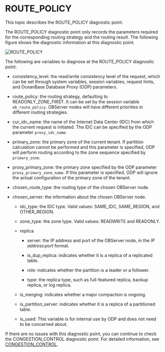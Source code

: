 # ROUTE_POLICY

This topic describes the ROUTE_POLICY diagnostic point.

The ROUTE_POLICY diagnostic point only records the parameters required for the corresponding routing strategy and the routing result. The following figure shows the diagnostic information at this diagnostic point.

![ROUTE_POLICY](https://obbusiness-private.oss-cn-shanghai.aliyuncs.com/doc/img/odp/V4.2.1/en-US/400.routing-diagnosis/500.route-policy-01.png)

The following are variables to diagnose at the ROUTE_POLICY diagnostic point:

* consistency_level: the read/write consistency level of the request, which can be set through system variables, session variables, request hints, and OceanBase Database Proxy (ODP) parameters.

* route_policy: the routing strategy, defaulting to READONLY_ZONE_FIRST. It can be set by the session variable `ob_route_policy`. OBServer nodes will have different priorities in different routing strategies.

* cur_idc_name: the name of the Internet Data Center (IDC) from which the current request is initiated. The IDC can be specified by the ODP parameter `proxy_idc_name`.

* primary_zone: the primary zone of the current tenant. If partition calculation cannot be performed and this parameter is specified, ODP will perform routing according to the zone sequence specified by `primary_zone`.

* proxy_primary_zone: the primary zone specified by the ODP parameter `proxy_primary_zone_name`. If this parameter is specified, ODP will ignore the actual configuration of the primary zone of the tenant.

* chosen_route_type: the routing type of the chosen OBServer node.

* chosen_server: the information about the chosen OBServer node.

  * idc_type: the IDC type. Valid values: SAME_IDC, SAME_REGION, and OTHER_REGION.

  * zone_type: the zone type. Valid values: READWRITE and READONLY.

  * replica

    * server: the IP address and port of the OBServer node, in the *IP address:port* format.

    * is_dup_replica: indicates whether it is a replica of a replicated table.

    * role: indicates whether the partition is a leader or a follower.

    * type: the replica type, such as full-featured replica, backup replica, or log replica.

  * is_merging: indicates whether a major compaction is ongoing.

  * is_partition_server: indicates whether it is a replica of a partitioned table.

  * is_used: This variable is for internal use by ODP and does not need to be concerned about.

If there are no issues with this diagnostic point, you can continue to check the CONGESTION_CONTROL diagnostic point. For detailed information, see [CONGESTION_CONTROL](600.congestion-control.md).
